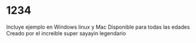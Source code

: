 # 1234


Incluye ejemplo en Windows linux y Mac
Disponible para todas las edades
Creado por el increible super sayayin legendario